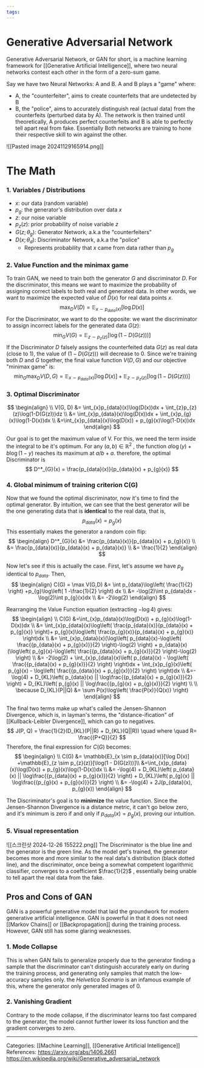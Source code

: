```yaml
---
tags:
---
```

# Generative Adversarial Network
Generative Adversarial Network, or GAN for short, is a machine learning framework for [[Generative Artificial Intelligence]], where two neural networks contest each other in the form of a zero-sum game. 

Say we have two Neural Networks: A and B. A and B plays a "game" where:
- A, the "counterfeiter", aims to create counterfeits that are undetected by B
- B, the "police", aims to accurately distinguish real (actual data) from the counterfeits (perturbed data by A).
The network is then trained until theoretically, A produces perfect counterfeits and B is able to perfectly tell apart real from fake. Essentially Both networks are training to hone their respective skill to win against the other.

![[Pasted image 20241129165914.png]]


# The Math
### 1. Variables / Distributions
- $x$: our data (random variable)
- $p_g$: the generator's distribution over data $x$
- $z$: our noise variable
- $p_z(z)$: prior probability of noise variable $z$
- $G(z; \theta_{g})$: Generator Network, a.k.a the "counterfeiters"
- $D(x; \theta_{d})$: Discriminator Network, a.k.a the "police"
	- Represents probability that $x$ came from data rather than $p_g$

### 2. Value Function and the minimax game
To train GAN, we need to train both the generator $G$ and discriminator $D$. For the discriminator, this means we want to maximize the probability of assigning correct labels to both real and generated data. In other words, we want to maximize the expected value of $D(x)$ for real data points $x$.
$$
\max_{D}V(D) = \mathbb{E}_{x \sim p_{data}(x)}[\log D(x)]
$$
For the Discriminator, we want to do the opposite: we want the discriminator to assign incorrect labels for the generated data $G(z)$:
$$
\min_{G}V(G) = \mathbb{E}_{z \sim p_{z}(z)}[\log(1 - D(G(z)))]
$$
If the Discriminator $D$ falsely assigns the counterfeited data $G(z)$ as real data (close to 1), the value of $(1-D(G(z)))$ will decrease to 0. 
Since we're training both $D$ and $G$ together, the final value function $V(D, G)$ and our objective "minimax game" is:
$$
\min_{G}\max_{D}V(D, G) =\mathbb{E}_{x \sim p_{data}(x)}[\log D(x)] +\mathbb{E}_{z \sim p_{z}(z)}[\log(1 - D(G(z)))] 
$$
### 3. Optimal Discriminator
$$
\begin{align} \\
V(G, D) &= \int_{x}p_{data}(x)\log(D(x))dx + \int_{z}p_{z}(z)\log(1-D(G(z)))dz  \\
&= \int_{x}p_{data}(x)\log(D(x))dx + \int_{x}p_{g}(x)\log(1-D(x))dx \\
&=\int_{x}p_{data}(x)\log(D(x)) + p_{g}(x)\log(1-D(x))dx 
\end{align}
$$

Our goal is to get the maximum value of V. For this, we need the term inside the integral to be it's optimum. For any $(a, b) \in \mathbb{R}^2$ , the function $a\log(y) + b\log(1 - y)$ reaches its maximum at $a/b+a$. therefore, the optimal Discriminator is
$$
D^*_{G}(x) = \frac{p_{data}(x)}{p_{data}(x) + p_{g}(x)}
$$

### 4. Global minimum of training criterion C(G)
Now that we found the optimal discriminator, now it's time to find the optimal generator. By intuition, we can see that the best generator will be the one generating data that is **identical** to the real data, that is,
$$
p_{data}(x) = p_{g}(x)
$$
This essentially makes the generator a random coin flip:
$$
\begin{align}
D^*_{G}(x) &= \frac{p_{data}(x)}{p_{data}(x) + p_{g}(x)} \\
&= \frac{p_{data}(x)}{p_{data}(x) + p_{data}(x)}  \\
&= \frac{1}{2}
\end{align}
$$

Now let's see if this is actually the case. First, let's assume we have $p_g$ identical to $p_{data}$. Then,
$$
\begin{align}
C(G) = \max V(G,D) &= \int p_{data}\log\left( \frac{1}{2} \right) +p_{g}\log\left( 1 -\frac{1}{2} \right) dx \\
&= -\log(2)\int p_{data}dx  -\log(2)\int p_{g}(x)dx \\
&= -2\log(2)
\end{align}
$$

Rearranging the Value Function equation (extracting $-\log4$) gives:
$$
\begin{align} \\
C(G) &=\int_{x}p_{data}(x)\log(D(x)) + p_{g}(x)\log(1-D(x))dx  \\
&= \int_{x}p_{data}(x)\log\left( \frac{p_{data}(x)}{p_{data}(x) + p_{g}(x)} \right)+ p_{g}(x)\log\left( \frac{p_{g}(x)}{p_{data}(x) + p_{g}(x)} \right)dx  \\
&= \int_{x}p_{data}(x)(\log\left( p_{data}(x)-\log\left( \frac{{p_{data}(x) + p_{g}(x)}}{2}  \right)-\log(2) \right) + p_{data}(x)(\log\left( p_{g}(x)-\log\left( \frac{{p_{data}(x) + p_{g}(x)}}{2} \right)-\log(2) \right)  \\
&= -2\log(2) + \int_{x}p_{data}(x)\left( p_{data}(x) - \log\left( \frac{{p_{data}(x) + p_{g}(x)}}{2} \right) \right)dx + \int_{x}p_{g}(x)\left( p_{g}(x) - \log\left( \frac{{p_{data}(x) + p_{g}(x)}}{2} \right) \right)dx \\
&=-\log(4) + D_{KL}\left( p_{data}(x) || \log\frac{{p_{data}(x) + p_{g}(x)}}{2} \right) + D_{KL}\left( p_{g}(x) || \log\frac{{p_{g}(x) + p_{g}(x)}}{2} \right)  \\ \\
\because D_{KL}(P||Q) &= \sum P(x)\log\left( \frac{P(x)}{Q(x)} \right)
\end{align}
$$

The final two terms make up what's called the Jensen-Shannon Divergence, which is, in layman's terms, the "distance-ification" of [[Kullback-Leibler Divergence]], which can go to negatives. 
$$
J(P, Q) = \frac{1}{2}(D_{KL}(P||R) + D_{KL}(Q||R)) \quad where \quad R= \frac{{P+Q}}{2}
$$
Therefore, the final expression for $C(G)$ becomes:
$$
\begin{align} \\
C(G) &= \mathbb{E}_{x \sim p_{data}(x)}[\log D(x)] +\mathbb{E}_{z \sim p_{z}(z)}[\log(1 - D(G(z)))]\\
&=\int_{x}p_{data}(x)\log(D(x)) + p_{g}(x)\log(1-D(x))dx  \\
&= -\log(4) + D_{KL}\left( p_{data}(x) || \log\frac{{p_{data}(x) + p_{g}(x)}}{2} \right) + D_{KL}\left( p_{g}(x) || \log\frac{{p_{g}(x) + p_{g}(x)}}{2} \right) \\
&= -\log(4) + 2J(p_{data}(x), p_{g}(x))
\end{align}
$$

The Discriminator's goal is to **minimize** the value function. Since the Jensen-Shannon Divergence is a distance metric, it can't go below zero, and it's minimum is zero if and only if $p_{data}(x) = p_{g}(x)$, proving our intuition.

### 5. Visual representation
![[스크린샷 2024-12-26 155222.png]]
The Discriminator is the blue line and the generator is the green line. As the model get's trained, the generator becomes more and more similar to the real data's distribution (black dotted line), and the discriminator, once being a somewhat competent logarithmic classifier, converges to a coefficient $\frac{1}{2}$ , essentially being unable to tell apart the real data from the fake.

## Pros and Cons of GAN
GAN is a powerful generative model that laid the groundwork for modern generative artificial intelligence. GAN is powerful in that it does not need [[Markov Chains]] or [[Backpropagation]] during the training process. However, GAN still has some glaring weaknesses.

### 1. Mode Collapse
This is when GAN fails to generalize properly due to the generator finding a sample that the discriminator can't distinguish accurately early on during the training process, and generating only samples that match the low-accuracy samples only. the _Helvetica Scenario_ is an infamous example of this, where the generator only generated images of 0.

### 2. Vanishing Gradient
Contrary to the mode collapse, if the discriminator learns too fast compared to the generator, the model cannot further lower its loss function and the gradient converges to zero. 


---
Categories: [[Machine Learning]], [[Generative Artificial Intelligence]]
References:
https://arxiv.org/abs/1406.2661
https://en.wikipedia.org/wiki/Generative_adversarial_network